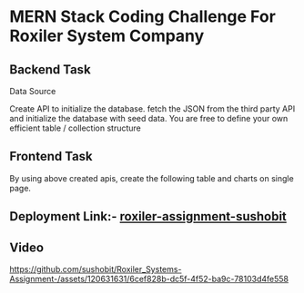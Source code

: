# MERN Stack Coding Challenge For Roxiler System Company

## Backend Task
Data Source

Create API to initialize the database. fetch the JSON from the third party API and
initialize the database with seed data. You are free to define your own efficient table /
collection structure

## Frontend Task
By using above created apis, create the following table and charts on single page.


## Deployment Link:- [roxiler-assignment-sushobit](https://link-olive.vercel.app/)

## Video









https://github.com/sushobit/Roxiler_Systems-Assignment-/assets/120631631/6cef828b-dc5f-4f52-ba9c-78103d4fe558


